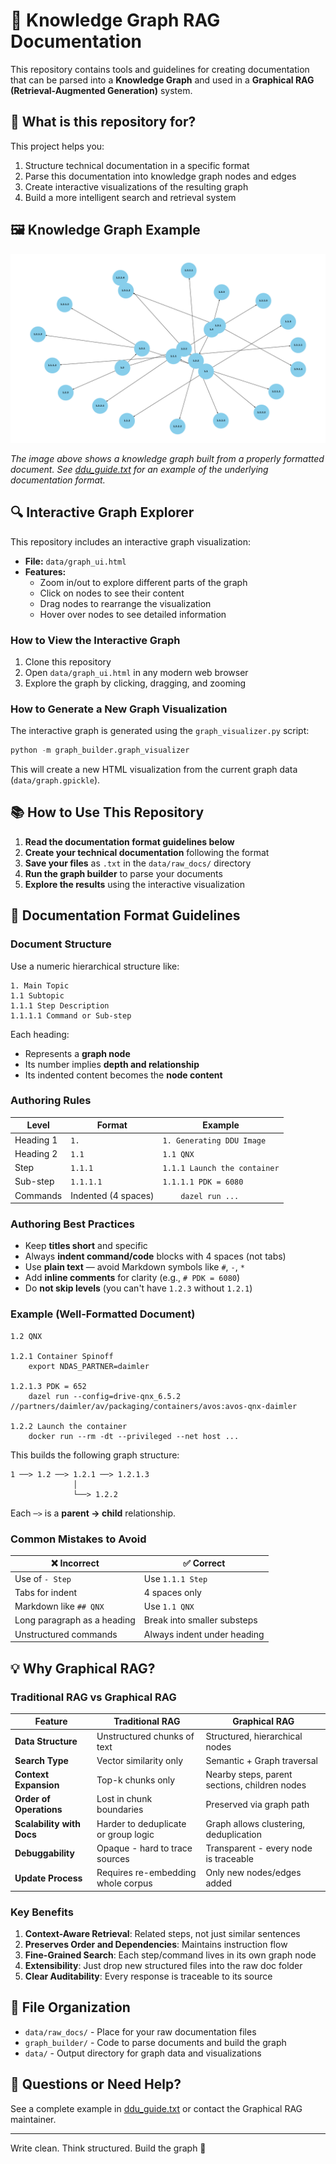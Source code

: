 # 📘 Knowledge Graph RAG Documentation

This repository contains tools and guidelines for creating documentation that can be parsed into a **Knowledge Graph** and used in a **Graphical RAG (Retrieval-Augmented Generation)** system.

## 🎯 What is this repository for?

This project helps you:

1. Structure technical documentation in a specific format
2. Parse this documentation into knowledge graph nodes and edges
3. Create interactive visualizations of the resulting graph
4. Build a more intelligent search and retrieval system

## 🖼️ Knowledge Graph Example

![Knowledge Graph Visualization](data/graph_visual.png)

*The image above shows a knowledge graph built from a properly formatted document. See [ddu_guide.txt](data/raw_docs/ddu_guide.txt) for an example of the underlying documentation format.*

## 🔍 Interactive Graph Explorer

This repository includes an interactive graph visualization:

- **File:** `data/graph_ui.html`
- **Features:**
  - Zoom in/out to explore different parts of the graph
  - Click on nodes to see their content
  - Drag nodes to rearrange the visualization
  - Hover over nodes to see detailed information

### How to View the Interactive Graph

1. Clone this repository
2. Open `data/graph_ui.html` in any modern web browser
3. Explore the graph by clicking, dragging, and zooming

### How to Generate a New Graph Visualization

The interactive graph is generated using the `graph_visualizer.py` script:

```python
python -m graph_builder.graph_visualizer
```

This will create a new HTML visualization from the current graph data (`data/graph.gpickle`).

## 📚 How to Use This Repository

1. **Read the documentation format guidelines below**
2. **Create your technical documentation** following the format
3. **Save your files** as `.txt` in the `data/raw_docs/` directory
4. **Run the graph builder** to parse your documents
5. **Explore the results** using the interactive visualization

## 📝 Documentation Format Guidelines

### Document Structure

Use a numeric hierarchical structure like:

```
1. Main Topic
1.1 Subtopic
1.1.1 Step Description
1.1.1.1 Command or Sub-step
```

Each heading:
- Represents a **graph node**
- Its number implies **depth and relationship**
- Its indented content becomes the **node content**

### Authoring Rules

| Level     | Format         | Example                                  |
|-----------|----------------|------------------------------------------|
| Heading 1 | `1.`           | `1. Generating DDU Image`                |
| Heading 2 | `1.1`          | `1.1 QNX`                                |
| Step      | `1.1.1`        | `1.1.1 Launch the container`             |
| Sub-step  | `1.1.1.1`      | `1.1.1.1 PDK = 6080`                      |
| Commands  | Indented (4 spaces) | `    dazel run ...`                  |

### Authoring Best Practices

- Keep **titles short** and specific
- Always **indent command/code** blocks with 4 spaces (not tabs)
- Use **plain text** — avoid Markdown symbols like `#`, `-`, `*`
- Add **inline comments** for clarity (e.g., `# PDK = 6080`)
- Do **not skip levels** (you can't have `1.2.3` without `1.2.1`)

### Example (Well-Formatted Document)

```
1.2 QNX

1.2.1 Container Spinoff
    export NDAS_PARTNER=daimler

1.2.1.3 PDK = 652
    dazel run --config=drive-qnx_6.5.2 //partners/daimler/av/packaging/containers/avos:avos-qnx-daimler

1.2.2 Launch the container
    docker run --rm -dt --privileged --net host ...
```

This builds the following graph structure:
```
1 ──> 1.2 ──> 1.2.1 ──> 1.2.1.3
              │
              └──> 1.2.2
```

Each `─>` is a **parent → child** relationship.

### Common Mistakes to Avoid

| ❌ Incorrect                     | ✅ Correct                         |
|----------------------------------|-----------------------------------|
| Use of `- Step`                  | Use `1.1.1 Step`                  |
| Tabs for indent                 | 4 spaces only                    |
| Markdown like `## QNX`          | Use `1.1 QNX`                    |
| Long paragraph as a heading     | Break into smaller substeps     |
| Unstructured commands           | Always indent under heading     |

## 💡 Why Graphical RAG?

### Traditional RAG vs Graphical RAG

| **Feature**                | **Traditional RAG**                         | **Graphical RAG**                                     |
|----------------------------|---------------------------------------------|--------------------------------------------------------|
| **Data Structure**         | Unstructured chunks of text                | Structured, hierarchical nodes                        |
| **Search Type**            | Vector similarity only                     | Semantic + Graph traversal                            |
| **Context Expansion**      | Top-k chunks only                          | Nearby steps, parent sections, children nodes         |
| **Order of Operations**    | Lost in chunk boundaries                   | Preserved via graph path                              |
| **Scalability with Docs**  | Harder to deduplicate or group logic       | Graph allows clustering, deduplication                |
| **Debuggability**          | Opaque - hard to trace sources             | Transparent - every node is traceable                 |
| **Update Process**         | Requires re-embedding whole corpus         | Only new nodes/edges added                           |

### Key Benefits

1. **Context-Aware Retrieval**: Related steps, not just similar sentences
2. **Preserves Order and Dependencies**: Maintains instruction flow
3. **Fine-Grained Search**: Each step/command lives in its own graph node
4. **Extensibility**: Just drop new structured files into the raw doc folder
5. **Clear Auditability**: Every response is traceable to its source

## 📂 File Organization

- `data/raw_docs/` - Place for your raw documentation files
- `graph_builder/` - Code to parse documents and build the graph
- `data/` - Output directory for graph data and visualizations

## 💬 Questions or Need Help?

See a complete example in [ddu_guide.txt](data/raw_docs/ddu_guide.txt) or contact the Graphical RAG maintainer.

---

Write clean. Think structured. Build the graph 🚀